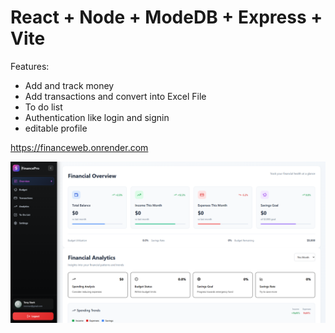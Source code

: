 # React + Node + ModeDB + Express + Vite 

Features:
- Add and track money
- Add transactions and convert into Excel File
- To do list
- Authentication like login and signin
- editable profile

https://financeweb.onrender.com

![Demo](https://github.com/Eorico/Pofeo/blob/main/public/assets/Showcase.png)
